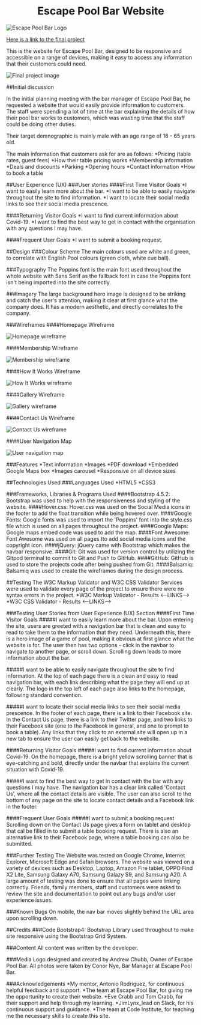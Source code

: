 <h1 align="center">Escape Pool Bar Website</h1>

<img src="assets/images/logo.jpg" alt="Escape Pool Bar Logo" align="center">

[Here is a link to the final project](https://abibubble.github.io/milestone1-escape-pool-bar/index.html)

This is the website for Escape Pool Bar, designed to be responsive and accessible on a range of devices, making it easy to access any information that their customers could need.

![Final project image](assets/images/wireframes/project.jpg)

##Initial discussion

In the initial planning meeting with the bar manager of Escape Pool Bar, he requested a website that would easily provide information to customers.
The staff were spending a lot of time at the bar explaining the details of how their pool bar works to customers, which was wasting time that the staff could be doing other duties.

Their target demnographic is mainly male with an age range of 16 - 65 years old. 

The main information that customers ask for are as follows:
*Pricing (table rates, guest fees)
*How their table pricing works
*Membership information
*Deals and discounts
*Parking
*Opening hours
*Contact information
*How to book a table

##User Experience (UX)
###User stories
####First Time Visitor Goals
*I want to easily learn more about the bar.
*I want to be able to easily navigate throughout the site to find information.
*I want to locate their social media links to see their social media prescence.

####Returning Visitor Goals
*I want to find current information about Covid-19.
*I want to find the best way to get in contact with the organisation with any questions I may have.

####Frequent User Goals
*I want to submit a booking request.

##Design
###Colour Scheme
The main colours used are white and green, to correlate with English Pool colours (green cloth, white cue ball).

###Typography
The Poppins font is the main font used throughout the whole website with Sans Serif as the fallback font in case the Poppins font isn't being imported into the site correctly.

###Imagery
The large background hero image is designed to be striking and catch the user's attention, making it clear at first glance what the company does. It has a modern aesthetic, and directly correlates to the company.

###Wireframes
####Homepage Wireframe

![Homepage wireframe](assets/images/wireframes/home.png)

####Membership Wireframe

![Membership wireframe](assets/images/wireframes/membership.png)

####How It Works Wireframe

![How It Works wireframe](assets/images/wireframes/about.png)

####Gallery Wireframe

![Gallery wireframe](assets/images/wireframes/gallery.png)

####Contact Us Wireframe

![Contact Us wireframe](assets/images/wireframes/contact.png)

####User Navigation Map

![User navigation map](assets/images/wireframes/navmap.png)

###Features
*Text information
*Images
*PDF download
*Embedded Google Maps box
*Images carousel
*Responsive on all device sizes

##Technologies Used
###Languages Used
*HTML5
*CSS3

###Frameworks, Libraries & Programs Used
####Bootstrap 4.5.2:
Bootstrap was used to help with the responsiveness and styling of the website.
####Hover.css:
Hover.css was used on the Social Media icons in the footer to add the float transition while being hovered over.
####Google Fonts:
Google fonts was used to import the 'Poppins' font into the style.css file which is used on all pages throughout the project.
####Google Maps:
Google maps embed code was used to add the map.
####Font Awesome:
Font Awesome was used on all pages tto add social media icons and the copyright icon.
####jQuery:
jQuery came with Bootstrap which makes the navbar responsive.
####Git:
Git was used for version control by utilizing the Gitpod terminal to commit to Git and Push to GitHub.
####GitHub:
GitHub is used to store the projects code after being pushed from Git.
####Balsamiq:
Balsamiq was used to create the wireframes during the design process.

##Testing
The W3C Markup Validator and W3C CSS Validator Services were used to validate every page of the project to ensure there were no syntax errors in the project.
*W3C Markup Validator - Results <--LINKS-->
*W3C CSS Validator - Results <--LINKS-->

###Testing User Stories from User Experience (UX) Section
####First Time Visitor Goals
#####I want to easily learn more about the bar.
Upon entering the site, users are greeted with a navigation bar that is clean and easy to read to take them to the information that they need. 
Underneath this, there is a hero image of a game of pool, making it obvious at first glance what the website is for. 
The user then has two options - click in the navbar to navigate to another page, or scroll down. 
Scrolling down leads to more information about the bar.

#####I want to be able to easily navigate throughout the site to find information.
At the top of each page there is a clean and easy to read navigation bar, with each link describing what the page they will end up at clearly. 
The logo in the top left of each page also links to the homepage, following standard convention.

#####I want to locate their social media links to see their social media prescence.
In the footer of each page, there is a link to their Facebook site. 
In the Contact Us page, there is a link to their Twitter page, and two links to their Facebook site (one to the Facebook in general, and one to prompt to book a table). 
Any links that they click to an external site will open up in a new tab to ensure the user can easily get back to the website.

####Returning Visitor Goals
#####I want to find current information about Covid-19.
On the homepage, there is a bright yellow scrolling banner that is eye-catching and bold, directly under the navbar that explains the current situation with Covid-19.

#####I want to find the best way to get in contact with the bar with any questions I may have.
The navigation bar has a clear link called 'Contact Us', where all the contact details are visible. 
The user can also scroll to the bottom of any page on the site to locate contact details and a Facebook link in the footer.

####Frequent User Goals
#####I want to submit a booking request
Scrolling down on the Contact Us page gives a form on tablet and desktop that cal be filled in to submit a table booking request. 
There is also an alternative link to their Facebook page, where a table booking can also be submitted.

###Further Testing
The Website was tested on Google Chrome, Internet Explorer, Microsoft Edge and Safari browsers.
The website was viewed on a variety of devices such as Desktop, Laptop, Amazon Fire tablet, OPPO Find X2 Lite, Samsung Galaxy A70, Samsung Galazy S9, and Samsung A20.
A large amount of testing was done to ensure that all pages were linking correctly.
Friends, family members, staff and customers were asked to review the site and documentation to point out any bugs and/or user experience issues.

###Known Bugs
On mobile, the nav bar moves slightly behind the URL area upon scrolling down.

##Credits
###Code
Bootstrap4: Bootstrap Library used throughout to make site responsive using the Bootstrap Grid System.

###Content
All content was written by the developer.

###Media
Logo designed and created by Andrew Chubb, Owner of Escape Pool Bar.
All photos were taken by Conor Nye, Bar Manager at Escape Pool Bar.

###Acknowledgements
*My mentor, Antonio Rodriguez, for continuous helpful feedback and support.
*The team at Escape Pool Bar, for giving me the opportunity to create their website.
*Eve Crabb and Tom Crabb, for their support and help through my learning.
*JimLynx_lead on Slack, for his continuous support and guidance.
*The team at Code Institute, for teaching me the necessary skills to create this site.